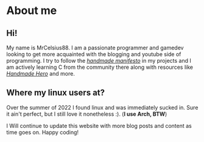 # About me

## Hi!
My name is MrCelsius88. I am a passionate programmer and gamedev looking to get more acquainted with the blogging and youtube side of programming. I try to follow the *[handmade manifesto](https://handmade.network/manifesto)* in my projects and I am actively learning C from the community there along with resources like *[Handmade Hero](https://handmadehero.org/)* and more. 

## Where my linux users at?
Over the summer of 2022 I found linux and was immediately sucked in. Sure it ain't perfect, but I still love it nonetheless :). (**I use Arch, BTW**)

I Will continue to update this website with more blog posts and content as time goes on. Happy coding!
